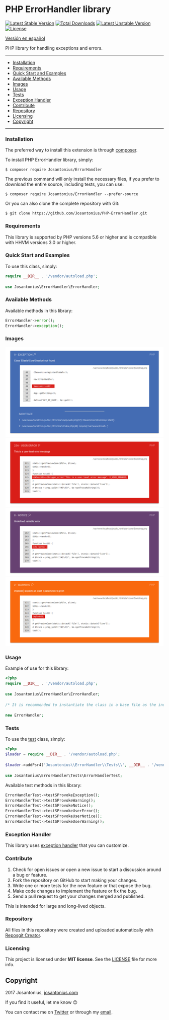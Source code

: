# PHP ErrorHandler library

[![Latest Stable Version](https://poser.pugx.org/josantonius/errorhandler/v/stable)](https://packagist.org/packages/josantonius/errorhandler) [![Total Downloads](https://poser.pugx.org/josantonius/errorhandler/downloads)](https://packagist.org/packages/josantonius/errorhandler) [![Latest Unstable Version](https://poser.pugx.org/josantonius/errorhandler/v/unstable)](https://packagist.org/packages/josantonius/errorhandler) [![License](https://poser.pugx.org/josantonius/errorhandler/license)](https://packagist.org/packages/josantonius/errorhandler)

[Versión en español](README-ES.md)

PHP library for handling exceptions and errors.

---

- [Installation](#installation)
- [Requirements](#requirements)
- [Quick Start and Examples](#quick-start-and-examples)
- [Available Methods](#available-methods)
- [Images](#images)
- [Usage](#usage)
- [Tests](#tests)
- [Exception Handler](#exception-handler)
- [Contribute](#contribute)
- [Repository](#repository)
- [Licensing](#licensing)
- [Copyright](#copyright)

---

### Installation

The preferred way to install this extension is through [composer](http://getcomposer.org/download/).

To install PHP ErrorHandler library, simply:

    $ composer require Josantonius/ErrorHandler

The previous command will only install the necessary files, if you prefer to download the entire source, including tests, you can use:

    $ composer require Josantonius/ErrorHandler --prefer-source

Or you can also clone the complete repository with Git:

	$ git clone https://github.com/Josantonius/PHP-ErrorHandler.git
	
### Requirements

This library is supported by PHP versions 5.6 or higher and is compatible with HHVM versions 3.0 or higher.

### Quick Start and Examples

To use this class, simply:

```php
require __DIR__ . '/vendor/autoload.php';

use Josantonius\ErrorHandler\ErrorHandler;
```
### Available Methods

Available methods in this library:

```php
ErrorHandler->error();
ErrorHandler->exception();
```

### Images

![image](resources/images/exception.png)
![image](resources/images/error.png)
![image](resources/images/notice.png)
![image](resources/images/warning.png)

### Usage

Example of use for this library:

```php
<?php
require __DIR__ . '/vendor/autoload.php';

use Josantonius\ErrorHandler\ErrorHandler;

/* It is recommended to instantiate the class in a base file as the index.php */

new ErrorHandler;
```

### Tests 

To use the [test](tests) class, simply:

```php
<?php
$loader = require __DIR__ . '/vendor/autoload.php';

$loader->addPsr4('Josantonius\\ErrorHandler\\Tests\\', __DIR__ . '/vendor/josantonius/errorhandler/tests');

use Josantonius\ErrorHandler\Tests\ErrorHandlerTest;

```
Available test methods in this library:

```php
ErrorHandlerTest->testSProvokeException();
ErrorHandlerTest->testSProvokeWarning();
ErrorHandlerTest->testSProvokeNotice();
ErrorHandlerTest->testSProvokeUserError();
ErrorHandlerTest->testSProvokeUserNotice();
ErrorHandlerTest->testSProvokeUserWarning();
```

### Exception Handler

This library uses [exception handler](src/Exception) that you can customize.
### Contribute
1. Check for open issues or open a new issue to start a discussion around a bug or feature.
1. Fork the repository on GitHub to start making your changes.
1. Write one or more tests for the new feature or that expose the bug.
1. Make code changes to implement the feature or fix the bug.
1. Send a pull request to get your changes merged and published.

This is intended for large and long-lived objects.

### Repository

All files in this repository were created and uploaded automatically with [Reposgit Creator](https://github.com/Josantonius/BASH-Reposgit).

### Licensing

This project is licensed under **MIT license**. See the [LICENSE](LICENSE) file for more info.

## Copyright

2017 Josantonius, [josantonius.com](https://josantonius.com/)

If you find it useful, let me know :wink:

You can contact me on [Twitter](https://twitter.com/Josantonius) or through my [email](mailto:hello@josantonius.com).